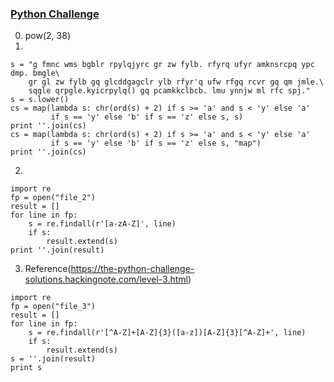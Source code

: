 ### [Python Challenge](http://www.pythonchallenge.com)  
0. pow(2, 38)  
1.   
```
s = "g fmnc wms bgblr rpylqjyrc gr zw fylb. rfyrq ufyr amknsrcpq ypc dmp. bmgle\
    gr gl zw fylb gq glcddgagclr ylb rfyr'q ufw rfgq rcvr gq qm jmle.\
    sqgle qrpgle.kyicrpylq() gq pcamkkclbcb. lmu ynnjw ml rfc spj."
s = s.lower()
cs = map(lambda s: chr(ord(s) + 2) if s >= 'a' and s < 'y' else 'a'
         if s == 'y' else 'b' if s == 'z' else s, s)
print ''.join(cs)
cs = map(lambda s: chr(ord(s) + 2) if s >= 'a' and s < 'y' else 'a'
         if s == 'y' else 'b' if s == 'z' else s, "map")
print ''.join(cs)
```
2.  
```
import re
fp = open("file_2")
result = []
for line in fp:
    s = re.findall(r'[a-zA-Z]', line)
    if s:
        result.extend(s)
print ''.join(result)
```
3. Reference(https://the-python-challenge-solutions.hackingnote.com/level-3.html)  
```
import re
fp = open("file_3")
result = []
for line in fp:
    s = re.findall(r'[^A-Z]+[A-Z]{3}([a-z])[A-Z]{3}[^A-Z]+', line)
    if s:
        result.extend(s)
s = ''.join(result)
print s
```
